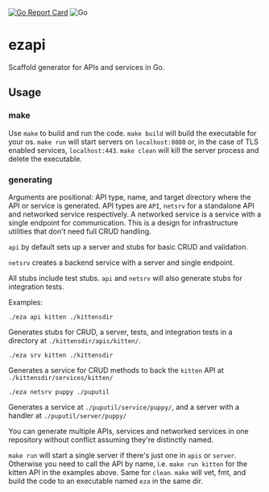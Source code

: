 [![Go Report Card](https://goreportcard.com/badge/github.com/munjeli/ezapi)](https://goreportcard.com/report/github.com/munjeli/ezapi) ![Go](https://github.com/munjeli/ezapi/workflows/Go/badge.svg)
# ezapi
Scaffold generator for APIs and services in Go.

## Usage
### make
Use `make` to build and run the code. 
`make build` will build the executable for your os.
`make run` will start servers on `localhost:8080` or, in the case of TLS enabled services, `localhost:443`. `make clean` will kill the server process and delete the executable. 

### generating 
Arguments are positional: API type, name, and target directory where the API or service is generated. API types are `API`, `netsrv` for a standalone API and networked service respectively. A networked service is a service with a single endpoint for communication. This is a design for infrastructure utilities that don't need full CRUD handling. 

`api` by default sets up a server and stubs for basic CRUD and validation.

`netsrv` creates a backend service with a server and single endpoint. 

All stubs include test stubs. `api` and `netsrv` will also generate stubs for integration tests.

Examples:
```
./eza api kitten ./kittensdir
```
Generates stubs for CRUD, a server, tests, and integration tests in a directory at `./kittensdir/apis/kitten/`. 
```
./eza srv kitten ./kittensdir
```
Generates a service for CRUD methods to back the `kitten` API at `./kittensdir/services/kitten/`
```
./eza netsrv puppy ./puputil
```
Generates a service at `./puputil/service/puppy/`, and a server with a handler at `./puputil/server/puppy/`

You can generate multiple APIs, services and networked services in one repository without conflict assuming they're distinctly named. 

`make run` will start a single server if there's just one in `apis` or `server`. Otherwise you need to call the API by name, i.e. `make run kitten` for the kitten API in the examples above. Same for `clean`. `make` will vet, fmt, and build the code to an executable named `eza` in the same dir. 